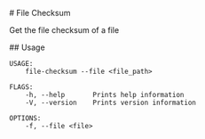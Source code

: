 # File Checksum

Get the file checksum of a file

## Usage

```
USAGE:
    file-checksum --file <file_path>

FLAGS:
    -h, --help       Prints help information
    -V, --version    Prints version information

OPTIONS:
    -f, --file <file>
```
